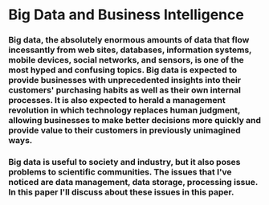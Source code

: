 # Big Data and Business Intelligence

### Big data, the absolutely enormous amounts of data that flow incessantly from web sites, databases, information systems, mobile devices, social networks, and sensors, is one of the most hyped and confusing topics. Big data is expected to provide businesses with unprecedented insights into their customers' purchasing habits as well as their own internal processes. It is also expected to herald a management revolution in which technology replaces human judgment, allowing businesses to make better decisions more quickly and provide value to their customers in previously unimagined ways.
### Big data is useful to society and industry, but it also poses problems to scientific communities. The issues that I've noticed are data management, data storage, processing issue. In this paper I'll discuss about these issues in this paper.

